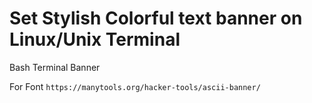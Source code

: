 # Set Stylish Colorful text banner on Linux/Unix Terminal
Bash Terminal Banner

For Font
`https://manytools.org/hacker-tools/ascii-banner/`
